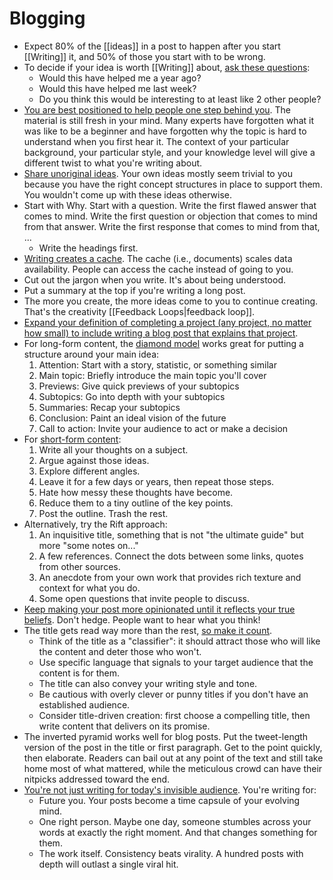 # Blogging

- Expect 80% of the [[ideas]] in a post to happen after you start [[Writing]] it, and 50% of those you start with to be wrong.
- To decide if your idea is worth [[Writing]] about, [ask these questions](https://jvns.ca/blog/2016/05/22/how-do-you-write-blog-posts/):
  - Would this have helped me a year ago?
  - Would this have helped me last week?
  - Do you think this would be interesting to at least like 2 other people?
- [You are best positioned to help people one step behind you](https://medium.com/@racheltho/why-you-yes-you-should-blog-7d2544ac1045). The material is still fresh in your mind. Many experts have forgotten what it was like to be a beginner and have forgotten why the topic is hard to understand when you first hear it. The context of your particular background, your particular style, and your knowledge level will give a different twist to what you're writing about.
- [Share unoriginal ideas](https://guzey.com/personal/why-have-a-blog/). Your own ideas mostly seem trivial to you because you have the right concept structures in place to support them. You wouldn't come up with these ideas otherwise.
- Start with Why. Start with a question. Write the first flawed answer that comes to mind. Write the first question or objection that comes to mind from that answer. Write the first response that comes to mind from that, ...
  - Write the headings first.
- [Writing creates a cache](https://twitter.com/eugeneyan/status/1256828203840073728). The cache (i.e., documents) scales data availability. People can access the cache instead of going to you.
- Cut out the jargon when you write. It's about being understood.
- Put a summary at the top if you're writing a long post.
- The more you create, the more ideas come to you to continue creating. That's the creativity [[Feedback Loops|feedback loop]].
- [Expand your definition of completing a project (any project, no matter how small) to include writing a blog post that explains that project](https://twitter.com/simonw/status/1578018383127187461).
- For long-form content, the [diamond model](http://web.archive.org/web/20250130021041/https://dropbox.design/article/mental-models-for-designers) works great for putting a structure around your main idea:
  1. Attention: Start with a story, statistic, or something similar
  2. Main topic: Briefly introduce the main topic you'll cover
  3. Previews: Give quick previews of your subtopics
  4. Subtopics: Go into depth with your subtopics
  5. Summaries: Recap your subtopics
  6. Conclusion: Paint an ideal vision of the future
  7. Call to action: Invite your audience to act or make a decision
- For [short-form content](https://sivers.org/7):
  1. Write all your thoughts on a subject.
  2. Argue against those ideas.
  3. Explore different angles.
  4. Leave it for a few days or years, then repeat those steps.
  5. Hate how messy these thoughts have become.
  6. Reduce them to a tiny outline of the key points.
  7. Post the outline. Trash the rest.
- Alternatively, try the Rift approach:
  1. An inquisitive title, something that is not "the ultimate guide" but more "some notes on..."
  2. A few references. Connect the dots between some links, quotes from other sources.
  3. An anecdote from your own work that provides rich texture and context for what you do.
  4. Some open questions that invite people to discuss.
- [Keep making your post more opinionated until it reflects your true beliefs](https://twitter.com/HamelHusain/status/1751995737095709164). Don't hedge. People want to hear what you think!
- The title gets read way more than the rest, [so make it count](https://dynomight.net/titles/).
  - Think of the title as a "classifier": it should attract those who will like the content and deter those who won't.
  - Use specific language that signals to your target audience that the content is for them.
  - The title can also convey your writing style and tone.
  - Be cautious with overly clever or punny titles if you don't have an established audience.
  - Consider title-driven creation: first choose a compelling title, then write content that delivers on its promise.
- The inverted pyramid works well for blog posts. Put the tweet-length version of the post in the title or first paragraph. Get to the point quickly, then elaborate. Readers can bail out at any point of the text and still take home most of what mattered, while the meticulous crowd can have their nitpicks addressed toward the end.
- [You're not just writing for today's invisible audience](https://web.archive.org/web/20250219111210/https://andysblog.uk/why-blog-if-nobody-reads-it/). You're writing for:
  - Future you. Your posts become a time capsule of your evolving mind.
  - One right person. Maybe one day, someone stumbles across your words at exactly the right moment. And that changes something for them.
  - The work itself. Consistency beats virality. A hundred posts with depth will outlast a single viral hit.
